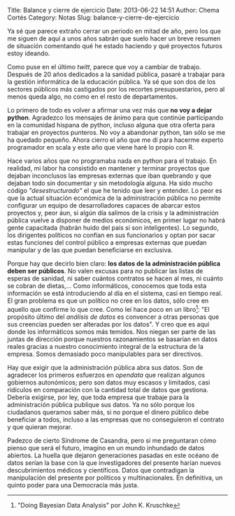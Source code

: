 Title: Balance y cierre de ejercicio
Date: 2013-06-22 14:51
Author: Chema Cortés
Category: Notas
Slug: balance-y-cierre-de-ejercicio

Ya sé que parece extraño cerrar un periodo en mitad de año, pero los que me siguen de aquí a unos años sabrán que suelo hacer un breve resumen de situación comentando qué he estado haciendo y qué proyectos futuros estoy ideando.

Como puse en el último *twitt*, parece que voy a cambiar de trabajo. Después de 20 años dedicados a la sanidad pública, pasaré a trabajar para la gestión informática de la educación pública. Ya sé que son dos de los sectores públicos más castigados por los recortes presupuestarios, pero al menos queda algo, no como en el resto de departamentos.

Lo primero de todo es volver a afirmar una vez más que **no voy a dejar python**. Agradezco los mensajes de ánimo para que continúe participando en la comunidad hispana de python, incluso alguna que otra oferta para trabajar en proyectos punteros. No voy a abandonar python, tan sólo se me ha quedado pequeño. Ahora cierro el año que me dí para hacerme experto programador en scala y este año que viene haré lo propio con R.

Hace varios años que no programaba nada en python para el trabajo. En realidad, mi labor ha consistido en mantener y terminar proyectos que dejaban inconclusos las empresas externas que iban quebrando y que dejaban todo sin documentar y sin metodología alguna. Ha sido mucho código *"desestructurado"* el que he tenido que leer y entender. Lo peor es que la actual situación económica de la administración pública no permite configurar un equipo de desarrolladores capaces de abarcar estos proyectos y, peor áun, si algún día salimos de la crisis y la administración pública vuelve a disponer de medios económicos, en primer lugar no habrá gente capacitada (habrán huido del pais si son inteligentes). Lo segundo, los dirigentes políticos no confían en sus funcionarios y optan por sacar estas funciones del control público a empresas externas que puedan manipular y de las que puedan beneficiarse en exclusiva.

Porque hay que decirlo bien claro: **los datos de la administración pública deben ser públicos**. No valen excusas para no publicar las listas de esperas de sanidad, ni saber cuántos contratos se hacen al mes, ni cuánto se cobran de dietas,... Como informáticos, conocemos que toda esta información se está introduciendo al día en el sistema, casi en tiempo real. El gran problema es que un político no cree en los datos, sólo cree en aquello que confirme lo que cree. Como leí hace poco en un libro[^1]: "El propósito último del *análisis de datos* es convencer a otras personas que sus creencias pueden ser alteradas por los datos". Y creo que es aquí donde los informáticos somos más temidos. Nos niegan ser parte de las juntas de dirección porque nuestros razonamientos se basarían en datos reales gracias a nuestro conocimiento integral de la estructura de la empresa. Somos demasiado poco manipulables para ser directivos.

Hay que exigir que la administración pública abra sus datos. Son de agradecer los primeros esfuerzos en *opendata* que realizan algunos gobiernos autonómicos; pero son datos muy escasos y limitados, casi ridículos en comparación con la cantidad total de datos que gestiona. Debería exigirse, por ley, que toda empresa que trabaje para la administración pública publique sus datos. Ya no sólo porque los ciudadanos queramos saber más, si no porque el dinero público debe beneficiar a todos, incluso a las empresas que no conseguieron el contrato y que quieran mejorar.

Padezco de cierto Síndrome de Casandra, pero si me preguntaran cómo pienso que será el futuro, imagino en un mundo inhundado de datos abiertos. La huella que dejaron generaciones pasadas en este océano de datos serían la base con la que investigadores del presente harían nuevos descubrimientos médicos y científicos. Datos que contradigan la manipulación del presente por políticos y multinacionales. En definitiva, un quinto poder para una Democracia más justa.


[^1]: "Doing Bayesian Data Analysis" por John K. Kruschke
